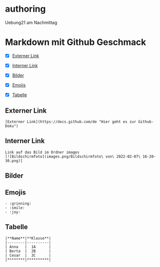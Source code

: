 # authoring
Uebung21 am Nachmittag

# Markdown mit Github Geschmack

- [x] [Externer Link](#externer-link)  
- [x] [Interner Link](#interner-link)  
- [x] [Bilder](#Bilder)  
- [x] [Emojis](#emoji)
- [x] [Tabelle](#tabelle)  

  
## Externer Link  
	[Externer Link](https://docs.github.com/de "Hier geht es zur Github-Doku")


##  Interner Link  
	Link auf das Bild im Ordner images
	[![Bildschirmfoto](images.png/Bildschirmfoto\ von\ 2022-02-07\ 16-20-30.png)] 


##  Bilder  
	
 
## Emojis  
	- :grinning:
	- :smile:
	- :joy:


## Tabelle  

	|**Name**|**Klasse**|
	|--------|----------|
	| Anna   |  1A      |
	| Berta  |  2B      |
	| Cesar  |  3C      |
	|********|**********| 
